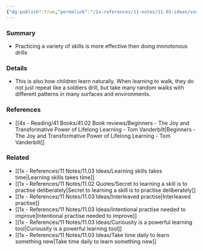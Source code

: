 ```yaml
---
{"dg-publish":true,"permalink":"/1x-references/11-notes/11-03-ideas/variable-practise-helps-learn-better/","title":"Variable practise helps learn better","created":"2023-02-12T09:06:41.000+03:00","updated":"2024-02-14T20:18:21.487+03:00"}
---
```



### Summary
- Practicing a variety of skills is more effective then doing monotonous drills

### Details
- This is also how children learn naturally. When learning to walk, they do not just repeat like a soldiers drill, but take many random walks with different patterns in many surfaces and environments.

### References
- [[4x - Reading/41 Books/41.02 Book reviews/Beginners - The Joy and Transformative Power of Lifelong Learning - Tom Vanderbilt\|Beginners - The Joy and Transformative Power of Lifelong Learning - Tom Vanderbilt]]

### Related
- [[1x - References/11 Notes/11.03 Ideas/Learning skills takes time\|Learning skills takes time]]
- [[1x - References/11 Notes/11.02 Quotes/Secret to learning a skill is to practise deliberately\|Secret to learning a skill is to practise deliberately]]
- [[1x - References/11 Notes/11.03 Ideas/Interleaved practise\|Interleaved practise]]
- [[1x - References/11 Notes/11.03 Ideas/Intentional practise needed to improve\|Intentional practise needed to improve]]
- [[1x - References/11 Notes/11.03 Ideas/Curiousity is a powerful learning tool\|Curiousity is a powerful learning tool]]
- [[1x - References/11 Notes/11.03 Ideas/Take time daily to learn something new\|Take time daily to learn something new]]